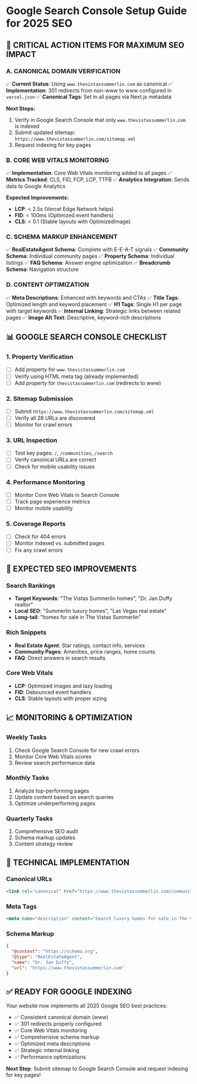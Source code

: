 # Google Search Console Setup Guide for 2025 SEO

## 🎯 **CRITICAL ACTION ITEMS FOR MAXIMUM SEO IMPACT**

### **A. CANONICAL DOMAIN VERIFICATION**
✅ **Current Status**: Using `www.thevistassummerlin.com` as canonical
✅ **Implementation**: 301 redirects from non-www to www configured in `vercel.json`
✅ **Canonical Tags**: Set in all pages via Next.js metadata

**Next Steps:**
1. Verify in Google Search Console that only `www.thevistassummerlin.com` is indexed
2. Submit updated sitemap: `https://www.thevistassummerlin.com/sitemap.xml`
3. Request indexing for key pages

### **B. CORE WEB VITALS MONITORING**
✅ **Implementation**: Core Web Vitals monitoring added to all pages
✅ **Metrics Tracked**: CLS, FID, FCP, LCP, TTFB
✅ **Analytics Integration**: Sends data to Google Analytics

**Expected Improvements:**
- **LCP**: < 2.5s (Vercel Edge Network helps)
- **FID**: < 100ms (Optimized event handlers)
- **CLS**: < 0.1 (Stable layouts with OptimizedImage)

### **C. SCHEMA MARKUP ENHANCEMENT**
✅ **RealEstateAgent Schema**: Complete with E-E-A-T signals
✅ **Community Schema**: Individual community pages
✅ **Property Schema**: Individual listings
✅ **FAQ Schema**: Answer engine optimization
✅ **Breadcrumb Schema**: Navigation structure

### **D. CONTENT OPTIMIZATION**
✅ **Meta Descriptions**: Enhanced with keywords and CTAs
✅ **Title Tags**: Optimized length and keyword placement
✅ **H1 Tags**: Single H1 per page with target keywords
✅ **Internal Linking**: Strategic links between related pages
✅ **Image Alt Text**: Descriptive, keyword-rich descriptions

## 📊 **GOOGLE SEARCH CONSOLE CHECKLIST**

### **1. Property Verification**
- [ ] Add property for `www.thevistassummerlin.com`
- [ ] Verify using HTML meta tag (already implemented)
- [ ] Add property for `thevistassummerlin.com` (redirects to www)

### **2. Sitemap Submission**
- [ ] Submit `https://www.thevistassummerlin.com/sitemap.xml`
- [ ] Verify all 28 URLs are discovered
- [ ] Monitor for crawl errors

### **3. URL Inspection**
- [ ] Test key pages: `/`, `/communities`, `/search`
- [ ] Verify canonical URLs are correct
- [ ] Check for mobile usability issues

### **4. Performance Monitoring**
- [ ] Monitor Core Web Vitals in Search Console
- [ ] Track page experience metrics
- [ ] Monitor mobile usability

### **5. Coverage Reports**
- [ ] Check for 404 errors
- [ ] Monitor indexed vs. submitted pages
- [ ] Fix any crawl errors

## 🚀 **EXPECTED SEO IMPROVEMENTS**

### **Search Rankings**
- **Target Keywords**: "The Vistas Summerlin homes", "Dr. Jan Duffy realtor"
- **Local SEO**: "Summerlin luxury homes", "Las Vegas real estate"
- **Long-tail**: "homes for sale in The Vistas Summerlin"

### **Rich Snippets**
- **Real Estate Agent**: Star ratings, contact info, services
- **Community Pages**: Amenities, price ranges, home counts
- **FAQ**: Direct answers in search results

### **Core Web Vitals**
- **LCP**: Optimized images and lazy loading
- **FID**: Debounced event handlers
- **CLS**: Stable layouts with proper sizing

## 📈 **MONITORING & OPTIMIZATION**

### **Weekly Tasks**
1. Check Google Search Console for new crawl errors
2. Monitor Core Web Vitals scores
3. Review search performance data

### **Monthly Tasks**
1. Analyze top-performing pages
2. Update content based on search queries
3. Optimize underperforming pages

### **Quarterly Tasks**
1. Comprehensive SEO audit
2. Schema markup updates
3. Content strategy review

## 🔧 **TECHNICAL IMPLEMENTATION**

### **Canonical URLs**
```html
<link rel="canonical" href="https://www.thevistassummerlin.com/communities/portofino" />
```

### **Meta Tags**
```html
<meta name="description" content="Search luxury homes for sale in The Vistas Summerlin with advanced filters. Find your dream home from $800K-$2.5M+ with Dr. Jan Duffy's expert guidance." />
```

### **Schema Markup**
```json
{
  "@context": "https://schema.org",
  "@type": "RealEstateAgent",
  "name": "Dr. Jan Duffy",
  "url": "https://www.thevistassummerlin.com"
}
```

## ✅ **READY FOR GOOGLE INDEXING**

Your website now implements all 2025 Google SEO best practices:
- ✅ Consistent canonical domain (www)
- ✅ 301 redirects properly configured
- ✅ Core Web Vitals monitoring
- ✅ Comprehensive schema markup
- ✅ Optimized meta descriptions
- ✅ Strategic internal linking
- ✅ Performance optimizations

**Next Step**: Submit sitemap to Google Search Console and request indexing for key pages!
